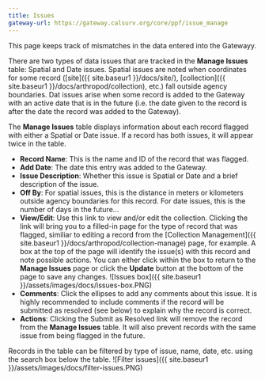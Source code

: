 ```yaml
---
title: Issues
gateway-url: https://gateway.calsurv.org/core/ppf/issue_manage
---
```

This page keeps track of mismatches in the data entered into the Gatewayy.

There are two types of data issues that are tracked in the **Manage Issues** table: Spatial and Date issues. Spatial issues are noted when coordinates for some record ([site]({{ site.baseur1 }}/docs/site/), [collection]({{ site.baseur1 }}/docs/arthropod/collection), etc.) fall outside agency boundaries. Dat issues arise when some record is added to the Gateway with an active date that is in the future (i.e. the date given to the record is after the date the record was added to the Gateway).

The **Manage Issues** table displays information about each record flagged with either a Spatial or Date issue. If a record has both issues, it will appear twice in the table.
* **Record Name**: This is the name and ID of the record that was flagged.
* **Add Date**: The date this entry was added to the Gateway.
* **Issue Description**: Whether this issue is Spatial or Date and a brief description of the issue.
* **Off By**: For spatial issues, this is the distance in meters or kilometers outside agency boundaries for this record. For date issues, this is the number of days in the future...
* **View/Edit**: Use this link to view and/or edit the collection. Clicking the link will bring you to a filled-in page for the type of record that was flagged, similiar to editing a record from the [Collection Management]({{ site.baseur1 }}/docs/arthropod/collection-manage) page, for example. A box at the top of the page will identify the issue(s) with this record and note possible actions. You can either click within the box to return to the **Manage Issues** page or click the **Update** button at the bottom of the page to save any changes.
![Issues box]({{ site.baseur1 }}/assets/images/docs/issues-box.PNG)
* **Comments**: Click the ellipses to add any comments about this issue. It is highly recommended to include comments if the record will be submitted as resolved (see below) to explain why the record is correct.
* **Actions**: Clicking the Submit as Resolved link will remove the record from the **Manage Issues** table. It will also prevent records with the same issue from being flagged in the future.

Records in the table can be filtered by type of issue, name, date, etc. using the search box below the table.
![Filter issues]({{ site.baseur1 }}/assets/images/docs/filter-issues.PNG)
